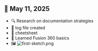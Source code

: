 ## 📅 May 11, 2025
- 🔍 Research on documentation strategies
- :page_facing_up: log file created
- :page_facing_up: cheetsheet
- 🧠 Learned Fusion 360 basics
- 🖼️ ![first-sketch.png](images/first-sketch.png)

